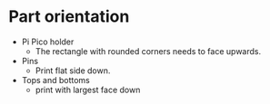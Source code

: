 # Part orientation
- Pi Pico holder
  - The rectangle with rounded corners needs to face upwards.
- Pins
  - Print flat side down.
- Tops and bottoms
  - print with largest face down
